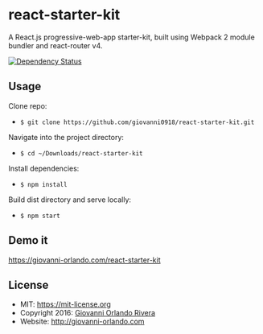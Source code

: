 # react-starter-kit
A React.js progressive-web-app starter-kit, built using Webpack 2 module bundler and react-router v4.

[![Dependency Status](https://david-dm.org/giovanni0918/react-starter-kit.svg)](https://david-dm.org/giovanni0918/react-starter-kit.svg)  

## Usage
Clone repo:
- `$ git clone https://github.com/giovanni0918/react-starter-kit.git`

Navigate into the project directory:
- `$ cd ~/Downloads/react-starter-kit`

Install dependencies:
- `$ npm install`

Build dist directory and serve locally:
- `$ npm start`

## Demo it
<https://giovanni-orlando.com/react-starter-kit>

## License
- MIT: <https://mit-license.org>
- Copyright 2016: [Giovanni Orlando Rivera](https://github.com/giovanni0918)
- Website: <http://giovanni-orlando.com>
